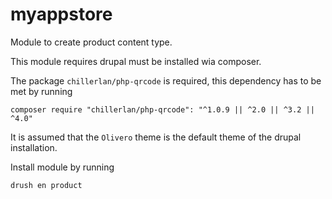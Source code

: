 # myappstore
Module to create product content type.

This module requires drupal must be installed wia composer.

The package ``chillerlan/php-qrcode`` is required, this dependency has to be met by running 

``composer require "chillerlan/php-qrcode": "^1.0.9 || ^2.0 || ^3.2 || ^4.0"``


It is assumed that the ``Olivero`` theme is the default theme of the drupal installation.

Install module by running 

``drush en product``